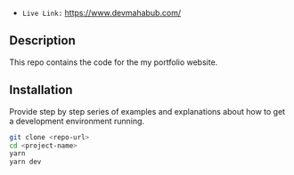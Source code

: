-   `Live Link:` https://www.devmahabub.com/

## Description

This repo contains the code for the my portfolio website.

## Installation

Provide step by step series of examples and explanations about how to get a development environment running.

```bash
git clone <repo-url>
cd <project-name>
yarn
yarn dev
```
